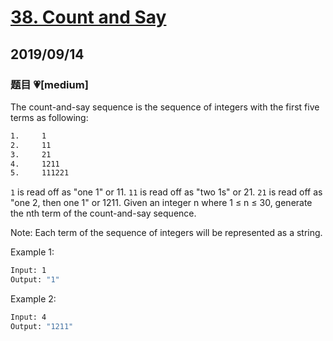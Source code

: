# [38. Count and Say](https://leetcode.com/problems/count-and-say/)

## 2019/09/14

### 题目 💗[medium]

The count-and-say sequence is the sequence of integers with the first five terms as following:

```bash
1.     1
2.     11
3.     21
4.     1211
5.     111221
```

`1` is read off as "one 1" or 11.
`11` is read off as "two 1s" or 21.
`21` is read off as "one 2, then one 1" or 1211.
Given an integer n where 1 ≤ n ≤ 30, generate the nth term of the count-and-say sequence.

Note: Each term of the sequence of integers will be represented as a string.

Example 1:

```bash
Input: 1
Output: "1"
```

Example 2:

```bash
Input: 4
Output: "1211"
```
